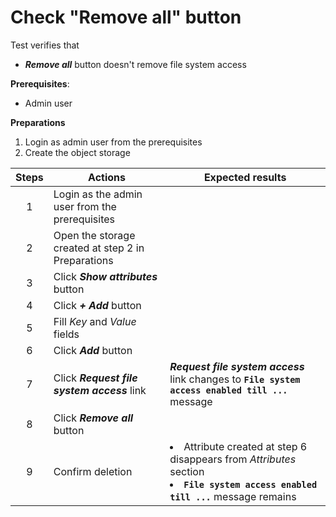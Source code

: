 # Check "Remove all" button

Test verifies that
- ***Remove all*** button doesn't remove file system access

**Prerequisites**:
- Admin user

**Preparations**
1. Login as admin user from the prerequisites
2. Create the object storage

| Steps | Actions | Expected results |
| :---: | --- | --- |
| 1 | Login as the admin user from the prerequisites | |
| 2 | Open the storage created at step 2 in Preparations | |
| 3 | Click ***Show attributes*** button |  |
| 4 | Click ***+ Add*** button | |
| 5 | Fill *Key* and *Value* fields | |
| 6 | Click ***Add*** button | |
| 7 | Click ***Request file system access*** link | ***Request file system access*** link changes to **`File system access enabled till ...`** message|
| 8 | Click ***Remove all*** button | |
| 9 | Confirm deletion | <li> Attribute created at step 6 disappears from *Attributes* section <li> **`File system access enabled till ...`** message remains |
